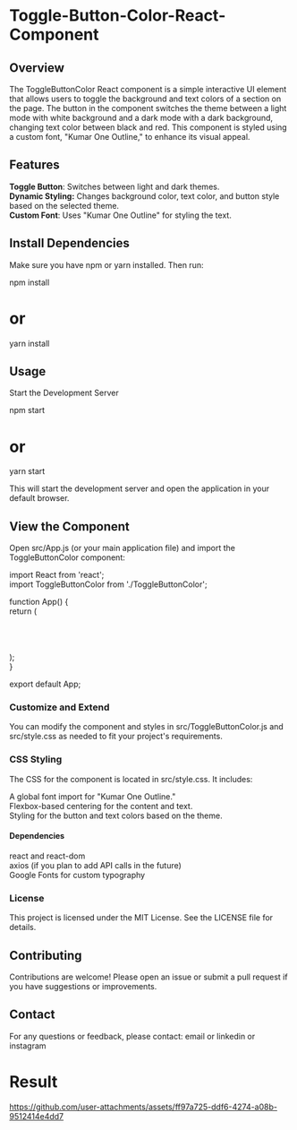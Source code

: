 # Toggle-Button-Color-React-Component
## Overview
The ToggleButtonColor React component is a simple interactive UI element that allows users to toggle the background and text colors of a section on the page. The button in the component switches the theme between a light mode with white background and a dark mode with a dark background, changing text color between black and red. This component is styled using a custom font, "Kumar One Outline," to enhance its visual appeal.

## Features
**Toggle Button**: Switches between light and dark themes.<br>
**Dynamic Styling:** Changes background color, text color, and button style based on the selected theme.<br>
**Custom Font**: Uses "Kumar One Outline" for styling the text.<br>

## Install Dependencies

Make sure you have npm or yarn installed. Then run:

npm install<br>
# or<br>
yarn install<br>

## Usage
Start the Development Server

npm start<br>
# or <br>
yarn start<br>

This will start the development server and open the application in your default browser.

## View the Component

Open src/App.js (or your main application file) and import the ToggleButtonColor component:

import React from 'react';<br>
import ToggleButtonColor from './ToggleButtonColor';<br>

function App() {<br>
  return ( <br>
    <div className="App"> <br>
      <ToggleButtonColor /> <br>
    </div> <br>
  ); <br>
} <br>

export default App;<br>


### Customize and Extend

You can modify the component and styles in src/ToggleButtonColor.js and src/style.css as needed to fit your project's requirements.<br>

### CSS Styling
The CSS for the component is located in src/style.css. It includes:<br>

A global font import for "Kumar One Outline."<br>
Flexbox-based centering for the content and text.<br>
Styling for the button and text colors based on the theme.<br>
#### Dependencies
react and react-dom<br>
axios (if you plan to add API calls in the future)<br>
Google Fonts for custom typography<br>
### License
This project is licensed under the MIT License. See the LICENSE file for details.

## Contributing
Contributions are welcome! Please open an issue or submit a pull request if you have suggestions or improvements.

## Contact
For any questions or feedback, please contact: email or linkedin or instagram 

# Result


https://github.com/user-attachments/assets/ff97a725-ddf6-4274-a08b-9512414e4dd7



